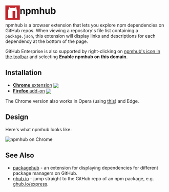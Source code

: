 # <img src="assets/icon.svg" width="45" align="left"> npmhub

[link-cws]: https://chrome.google.com/webstore/detail/npmhub/kbbbjimdjbjclaebffknlabpogocablj 'Version published on Chrome Web Store'
[link-amo]: https://addons.mozilla.org/en-US/firefox/addon/npm-hub/ 'Version published on Mozilla Add-ons'

npmhub is a browser extension that lets you explore npm dependencies on GitHub repos. When viewing a repository's file list containing a `package.json`, this extension will display links and descriptions for each dependency at the bottom of the page.

GitHub Enterprise is also supported by right-clicking on <a href="https://user-images.githubusercontent.com/1402241/32874388-e0c64150-cacc-11e7-9a50-eae3727fd3c2.png" target="_blank">npmhub's icon in the toolbar</a> and selecting <strong>Enable npmhub on this domain</strong>.

## Installation

- [**Chrome** extension][link-cws] [<img valign="middle" src="https://img.shields.io/chrome-web-store/v/kbbbjimdjbjclaebffknlabpogocablj.svg?label=%20">][link-cws]
- [**Firefox** add-on][link-amo] [<img valign="middle" src="https://img.shields.io/amo/v/npm-hub.svg?label=%20">][link-amo]

The Chrome version also works in Opera (using [this](https://addons.opera.com/en/extensions/details/download-chrome-extension-9/)) and Edge.

## Design

Here's what npmhub looks like:

![npmhub on Chrome](assets/npm-hub-screenshot.png)

## See Also

- [packagehub](https://github.com/BrainMaestro/packagehub) - an extension for displaying dependencies for different package managers on GitHub.
- [ghub.io](http://ghub.io) - jump straight to the GitHub repo of an npm package, e.g. [ghub.io/express](http://ghub.io/express).
